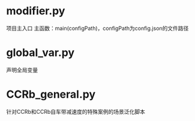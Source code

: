 # modifier.py
项目主入口
主函数：main(configPath)，configPath为config.json的文件路径
# global_var.py
声明全局变量
# CCRb_general.py
针对CCRb和CCRb自车带减速度的特殊案例的场景泛化脚本
 